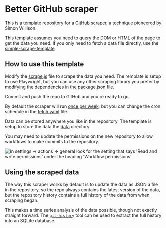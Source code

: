 # Better GitHub scraper

This is a template repository for a [GitHub scraper](https://simonwillison.net/2020/Oct/9/git-scraping/), a technique
pioneered by Simon Willison.

This template assumes you need to query the DOM or HTML of the page to get the data you need. If you only need to fetch
a data file directly, use the [simple-scrape-template](https://github.com/drzax/simple-scrape-template).

## How to use this template

Modify the [scrape.js](scrape.js) file to scrape the data you need. The remplate is setup to use Playwright, but you can
use any other scraping library you prefer by modifying the dependencies in the [package.json](package.json) file.

Commit and push the repo to GitHub and you're ready to go.

By default the scraper will run [once per week](https://crontab.guru/#6_16_*_*_0), but you can change the cron schedule in the [fetch.yaml](.github/workflows/fetch.yaml) file.

Data can be stored anywhere you like in the repository. The template is setup to store the data the [data](data) directory.

You may need to update the permissions on the new repository to allow workflows to make commits to the repository.

![In settings -> actions -> general look for the setting that says 'Read and write permissions' under the heading 'Workflow permissions'](https://user-images.githubusercontent.com/596563/235338137-57b78eb4-a573-40c0-a77a-a132787288bf.png)

## Using the scraped data

The way this scraper works by default is to update the data as JSON a file in the repository, so the repo always
contains the latest version of the data, but the repository history contains a full history of the data from when
scraping began. 

This makes a time series analysis of the data possible, though not exactly straight forward. The
[`git-history`](https://datasette.io/tools/git-history) tool can be used to extract the full history into an SQLite database.